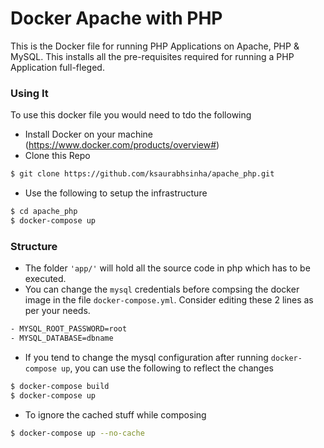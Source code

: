 # Docker Apache with PHP

This is the Docker file for running PHP Applications on Apache, PHP & MySQL.
This installs all the pre-requisites required for running a PHP Application full-fleged.

### Using It
To use this docker file you would need to tdo the following
* Install Docker on your machine (https://www.docker.com/products/overview#)
* Clone this Repo
```sh
$ git clone https://github.com/ksaurabhsinha/apache_php.git
```
* Use the following to setup the infrastructure
```sh
$ cd apache_php
$ docker-compose up
```

### Structure
* The folder ``` 'app/' ``` will hold all the source code in php which has to be executed.
* You can change the ``` mysql ``` credentials before compsing the docker image in the file ``` docker-compose.yml ```. Consider editing these 2 lines as per your needs.
```sh
- MYSQL_ROOT_PASSWORD=root
- MYSQL_DATABASE=dbname
```
* If you tend to change the mysql configuration after running ``` docker-compose up ```, you can use the following to reflect the changes
```sh
$ docker-compose build
$ docker-compose up
```
* To ignore the cached stuff while composing
```sh
$ docker-compose up --no-cache
```
